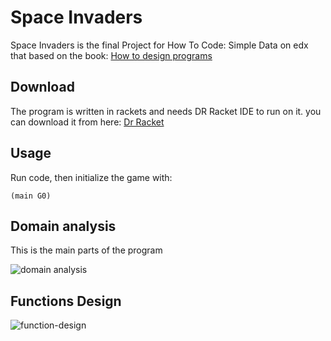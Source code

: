 # Space Invaders

Space Invaders is the final Project for How To Code: Simple Data on edx that based on the book: [How to design programs](https://htdp.org/2003-09-26/)

## Download

The program is written in rackets and needs DR Racket IDE to run on it.
you can download it from here: [Dr Racket](https://download.racket-lang.org/)


## Usage
Run code, then initialize the game with:

```racket
(main G0)
```

## Domain analysis
This is the main parts of the program

![domain analysis](https://github.com/ahmeducf10/Space-Invaders/blob/main/domain%20analysis.jpg)

## Functions Design

![function-design](https://github.com/ahmeducf10/Space-Invaders/blob/main/functions-design.jpg)



